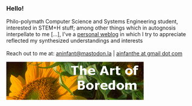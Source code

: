 ### Hello!
Philo-polymath Computer Science and Systems Engineering student, interested in STEM+H stuff; among other things which in autognosis interpellate to me [...], I've a [personal weblog](https://ainfanthe.github.io/) in which I try to appreciate reflected my synthesized understandings and interests <br><br> 
Reach out to me at: [aninfant@mastodon.la](https://mastodon.la/@aninfant) | <a href="mailto:ainfanthe@gmail.com">ainfanthe at gmail dot com</a>

<img style="" src="https://raw.githubusercontent.com/ainfanthe/ainfanthe/main/assets/img1.png">
